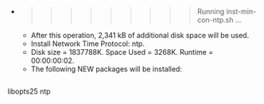 * >>>>>>>>> Running inst-min-con-ntp.sh ...
  * After this operation, 2,341 kB of additional disk space will be used.
  * Install Network Time Protocol: ntp.
  * Disk size = 1837788K. Space Used = 3268K. Runtime = 00:00:00:02.
  * The following NEW packages will be installed:
  ```bash
libopts25 ntp
  ```
